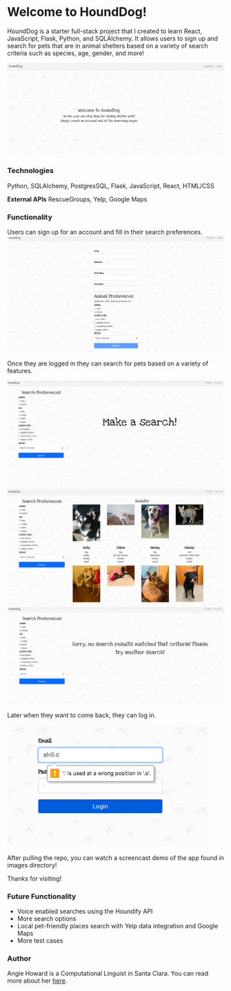 # Welcome to HoundDog!

HoundDog is a starter full-stack project that I created to learn React, JavaScript, Flask, Python, and SQLAlchemy. It allows users to sign up and search for pets that are in animal shelters based on a variety of search criteria such as species, age, gender, and more!

![Homepage](/images/homepage.png)

### Technologies
Python, SQLAlchemy, PostgresSQL, Flask, JavaScript, React, HTML/CSS

**External APIs**
RescueGroups, Yelp, Google Maps

### Functionality

Users can sign up for an account and fill in their search preferences. 
![Register](/images/register.png)

Once they are logged in they can search for pets based on a variety of features.

![Search Page](images/searchPage.png)
![Search Result](images/searchResults.png)
![No Result](images/noResult.png)

Later when they want to come back, they can log in.

![Log in](images/login.png)

After pulling the repo, you can watch a screencast demo of the app found in images directory!

Thanks for visiting!

### Future Functionality
* Voice enabled searches using the Houndify API
* More search options
* Local pet-friendly places search with Yelp data integration and Google Maps
* More test cases

### Author
Angie Howard is a Computational Linguist in Santa Clara. 
You can read more about her [here](https://www.linkedin.com/in/angelarhoward/).
